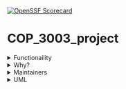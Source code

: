 [![OpenSSF Scorecard](https://api.securityscorecards.dev/projects/github.com/{BzapataR}/{COP_3003_project}/badge)](https://securityscorecards.dev/viewer/?uri=github.com/{BzapataR}/{COP_3003_project})
# COP_3003_project
<details>
<summary> Functionaility </summary>
The functionality of this code is to read and write .json formatted files.
</details>
<details>
<summary> Why? </summary>
This code is meant for the class COP 3003 and to help my dad manage customer data for his starting landscaping business. As of writing this code he still uses his 'memory'.
</details>
<details>
<summary> Maintainers </summary>
  Brian Zapata Resendiz
  </details>
  <details>
<summary> UML </summary>
  ![Screenshot 2023-04-12 at 11 50 32 PM](https://user-images.githubusercontent.com/101837870/231645827-3953e33d-cacf-4e7b-a35b-f942c7efeaba.png)
  </details>

